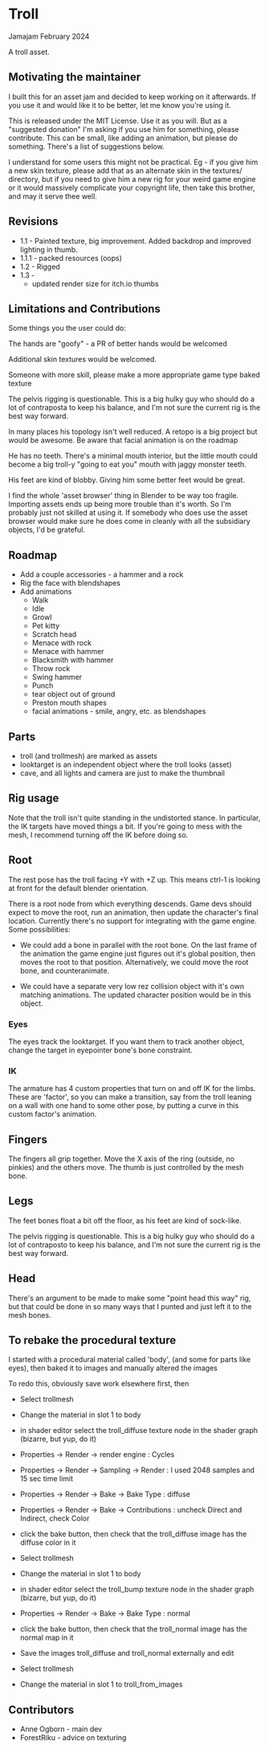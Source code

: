 # Troll

Jamajam February 2024

A troll asset. 

## Motivating the maintainer

I built this for an asset jam and decided to keep working on it afterwards. If you use it and would like it
to be better, let me know you're using it.

This is released under the MIT License. Use it as you will. But as a "suggested donation" I'm asking if you use
him for something, please contribute. This can be small, like adding an animation, but please do something.
There's a list of suggestions below.

I understand for some users this might not be practical. Eg - if you give him a new skin texture, please
add that as an alternate skin in the textures/  directory, but if you need to give him a new rig for your
weird game engine or it would massively complicate your copyright life, then take this brother, and may
it serve thee well. 

## Revisions

 * 1.1  - Painted texture, big improvement. Added backdrop and improved lighting in thumb. 
 * 1.1.1 - packed resources (oops)
 * 1.2  - Rigged
 * 1.3  -
   - updated render size for itch.io thumbs
 
## Limitations and Contributions

Some things you the user could do:

The hands are "goofy" - a PR of better hands would be welcomed

Additional skin textures would be welcomed.

Someone with more skill, please make a more appropriate game type baked texture

The pelvis rigging is questionable. This is a big hulky guy who should do a lot of contraposta to
keep his balance, and I'm not sure the current rig is the best way forward.

In many places his topology isn't well reduced. A retopo is a big project but would be awesome. Be aware that
facial animation is on the roadmap

He has no teeth. There's a minimal mouth interior, but the little mouth could become a big troll-y "going to eat you" mouth
with jaggy monster teeth.

His feet are kind of blobby. Giving him some better feet would be great.

I find the whole 'asset browser' thing in Blender to be way too fragile. Importing assets ends up being more trouble than
it's worth. So I'm probably just not skilled at using it. If somebody who does use the asset browser would make sure he does
come in cleanly with all the subsidiary objects, I'd be grateful.

## Roadmap

 - Add a couple accessories - a hammer and a rock
 - Rig the face with blendshapes
 - Add animations
   - Walk
   - Idle
   - Growl
   - Pet kitty
   - Scratch head
   - Menace with rock
   - Menace with hammer
   - Blacksmith with hammer
   - Throw rock
   - Swing hammer
   - Punch
   - tear object out of ground
   - Preston mouth shapes
   - facial animations - smile, angry, etc. as blendshapes
 
## Parts
 
 * troll (and trollmesh) are marked as assets
 * looktarget is an independent object where the troll looks (asset)
 * cave, and all lights and camera are just to make the thumbnail

## Rig usage

Note that the troll isn't quite standing in the undistorted stance. In particular, the IK targets have moved things a bit.
If you're going to mess with the mesh, I recommend turning off the IK before doing so.

## Root

The rest pose has the troll facing +Y with +Z up. This means ctrl-1 is looking at front for the default blender orientation.

There is a root node from which everything descends. Game devs should expect to move the root, run an animation, then
update the character's final location. Currently there's no support for integrating with the game engine. Some possibilities:

 * We could add a bone in parallel with the root bone. On the last frame of the animation the game engine just figures out it's global position, then moves the root to that position. Alternatively, we could move the root bone, and counteranimate.
 
 * We could have a separate very low rez collision object with it's own matching animations. The updated character position would be in this
 object.

### Eyes
The eyes track the looktarget. If you want them to track another object, change the target in eyepointer bone's bone constraint.

### IK

The armature has 4 custom properties that turn on and off IK for the limbs. 
These are 'factor', so you can make a transition,
say from the troll leaning on a wall with one hand to some other pose, by putting a curve in this custom factor's animation.

## Fingers

The fingers all grip together. Move the X axis of the ring (outside, no pinkies) and the others move.
The thumb is just controlled by the mesh bone.

## Legs

The feet bones float a bit off the floor, as his feet are kind of sock-like.

The pelvis rigging is questionable. This is a big hulky guy who should do a lot of contraposto to
keep his balance, and I'm not sure the current rig is the best way forward.

## Head

There's an argument to be made to make some "point head this way" rig, but that could be done in so many ways
that I punted and just left it to the mesh bones.

## To rebake the procedural texture

I started with a procedural material called 'body', (and some for parts like eyes),
then baked it to images and manually altered the images

To redo this, obviously save work elsewhere first, then 

* Select trollmesh
* Change the material in slot 1 to body
* in shader editor select the troll_diffuse texture node in the shader graph (bizarre, but yup, do it)

* Properties -> Render -> render engine : Cycles
* Properties -> Render -> Sampling -> Render : I used 2048 samples and 15 sec time limit
* Properties -> Render -> Bake -> Bake Type : diffuse
* Properties -> Render -> Bake -> Contributions : uncheck Direct and Indirect, check Color
* click the bake button, then check that the troll_diffuse image has the diffuse color in it

* Select trollmesh
* Change the material in slot 1 to body
* in shader editor select the troll_bump texture node in the shader graph (bizarre, but yup, do it)
* Properties -> Render -> Bake -> Bake Type : normal
* click the bake button, then check that the troll_normal image has the normal map in it

* Save the images troll_diffuse and troll_normal externally and edit
* Select trollmesh
* Change the material in slot 1 to troll_from_images

## Contributors

 * Anne Ogborn - main dev
 * ForestRiku - advice on texturing


